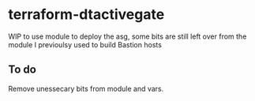 # terraform-dtactivegate

WIP to use module to deploy the asg, some bits are still left over from the module I previoulsy used to build Bastion hosts

## To do

Remove unessecary bits from module and vars.
